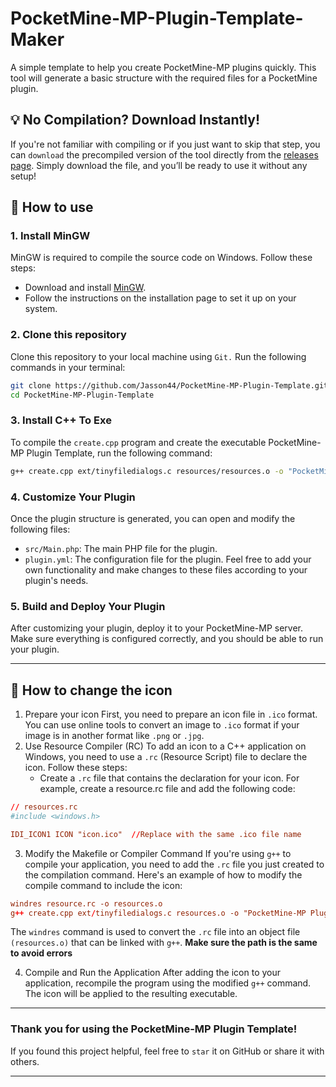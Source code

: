 # PocketMine-MP-Plugin-Template-Maker

A simple template to help you create PocketMine-MP plugins quickly. This tool will generate a basic structure with the required files for a PocketMine plugin.

## 💡 No Compilation? Download Instantly!
If you're not familiar with compiling or if you just want to skip that step, you can `download` the precompiled version of the tool directly from the [releases page](https://github.com/Jasson44/PocketMine-MP-Plugin-Template/releases/tag/1.0.0).
Simply download the file, and you’ll be ready to use it without any setup!

## 🚀 How to use

### 1. Install MinGW

MinGW is required to compile the source code on Windows. Follow these steps:

- Download and install [MinGW](https://sourceforge.net/projects/mingw/).
- Follow the instructions on the installation page to set it up on your system.
  
### 2. Clone this repository

Clone this repository to your local machine using `Git.` Run the following commands in your terminal:

```bash
git clone https://github.com/Jasson44/PocketMine-MP-Plugin-Template.git
cd PocketMine-MP-Plugin-Template
```

### 3. Install C++ To Exe

To compile the `create.cpp` program and create the executable PocketMine-MP Plugin Template, run the following command:
```bash
g++ create.cpp ext/tinyfiledialogs.c resources/resources.o -o "PocketMine-MP Plugin Template Maker" -lole32 -lcomdlg32
```

### 4. Customize Your Plugin
Once the plugin structure is generated, you can open and modify the following files:

- `src/Main.php`: The main PHP file for the plugin.
- `plugin.yml`: The configuration file for the plugin.
Feel free to add your own functionality and make changes to these files according to your plugin's needs.

### 5. Build and Deploy Your Plugin
After customizing your plugin, deploy it to your PocketMine-MP server. Make sure everything is configured correctly, and you should be able to run your plugin.


---
## 🧩 How to change the icon
1. Prepare your icon First, you need to prepare an icon file in `.ico` format. You can use online tools to convert an image to `.ico` format if your image is in another format like `.png` or `.jpg`.
2. Use Resource Compiler (RC) To add an icon to a C++ application on Windows, you need to use a `.rc` (Resource Script) file to declare the icon. Follow these steps:
   - Create a `.rc` file that contains the declaration for your icon. For example, create a resource.rc file and add the following code:
  ```rc
  // resources.rc
  #include <windows.h>

  IDI_ICON1 ICON "icon.ico"  //Replace with the same .ico file name
  ```
3. Modify the Makefile or Compiler Command If you're using `g++` to compile your application, you need to add the `.rc` file you just created to the compilation command. Here's an example of how to modify the compile command to include the icon:
 ```rc
windres resource.rc -o resources.o
g++ create.cpp ext/tinyfiledialogs.c resources.o -o "PocketMine-MP Plugin Template Maker" -lole32 -lcomdlg32
  ```
The `windres` command is used to convert the `.rc` file into an object file `(resources.o)` that can be linked with `g++`. **Make sure the path is the same to avoid errors**

4. Compile and Run the Application After adding the icon to your application, recompile the program using the modified `g++` command. The icon will be applied to the resulting executable.
---

### Thank you for using the **PocketMine-MP Plugin Template**! 

If you found this project helpful, feel free to `star` it on GitHub or share it with others.

---
